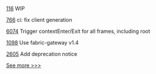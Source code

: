
[116](https://github.com/hyperledger-labs/yui-relayer/pull/116) WIP

[766](https://github.com/hyperledger-labs/open-enterprise-agent/pull/766) ci: fix client generation

[6074](https://github.com/hyperledger/besu/pull/6074) Trigger contextEnter/Exit for all frames, including root

[1098](https://github.com/hyperledger/fabric-samples/pull/1098) Use fabric-gateway v1.4

[2605](https://github.com/hyperledger/indy-sdk/pull/2605) Add deprecation notice


[See more >>>](https://start-here.hyperledger.org/pull-requests)
